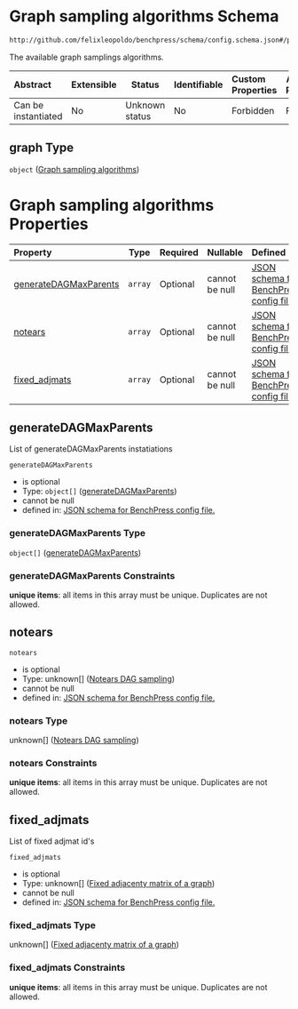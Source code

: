 # Graph sampling algorithms Schema

```txt
http://github.com/felixleopoldo/benchpress/schema/config.schema.json#/properties/resources/properties/graph
```

The available graph samplings algorithms.


| Abstract            | Extensible | Status         | Identifiable | Custom Properties | Additional Properties | Access Restrictions | Defined In                                                                  |
| :------------------ | ---------- | -------------- | ------------ | :---------------- | --------------------- | ------------------- | --------------------------------------------------------------------------- |
| Can be instantiated | No         | Unknown status | No           | Forbidden         | Forbidden             | none                | [config.schema.json\*](../../out/config.schema.json "open original schema") |

## graph Type

`object` ([Graph sampling algorithms](config-properties-resources-properties-graph-sampling-algorithms.md))

# Graph sampling algorithms Properties

| Property                                        | Type    | Required | Nullable       | Defined by                                                                                                                                                                                                                                                                                                                |
| :---------------------------------------------- | ------- | -------- | -------------- | :------------------------------------------------------------------------------------------------------------------------------------------------------------------------------------------------------------------------------------------------------------------------------------------------------------------------ |
| [generateDAGMaxParents](#generateDAGMaxParents) | `array` | Optional | cannot be null | [JSON schema for BenchPress config file.](config-properties-resources-properties-graph-sampling-algorithms-properties-list-of-generatedagmaxparents-instatiations.md "http&#x3A;//github.com/felixleopoldo/benchpress/schema/config.schema.json#/properties/resources/properties/graph/properties/generateDAGMaxParents") |
| [notears](#notears)                             | `array` | Optional | cannot be null | [JSON schema for BenchPress config file.](config-properties-resources-properties-graph-sampling-algorithms-properties-notears-dag-sampling-ids.md "http&#x3A;//github.com/felixleopoldo/benchpress/schema/config.schema.json#/properties/resources/properties/graph/properties/notears")                                  |
| [fixed_adjmats](#fixed_adjmats)                 | `array` | Optional | cannot be null | [JSON schema for BenchPress config file.](config-properties-resources-properties-graph-sampling-algorithms-properties-list-of-fixed-adjmat-ids.md "http&#x3A;//github.com/felixleopoldo/benchpress/schema/config.schema.json#/properties/resources/properties/graph/properties/fixed_adjmats")                            |

## generateDAGMaxParents

List of generateDAGMaxParents instatiations


`generateDAGMaxParents`

-   is optional
-   Type: `object[]` ([generateDAGMaxParents](config-definitions-generatedagmaxparents.md))
-   cannot be null
-   defined in: [JSON schema for BenchPress config file.](config-properties-resources-properties-graph-sampling-algorithms-properties-list-of-generatedagmaxparents-instatiations.md "http&#x3A;//github.com/felixleopoldo/benchpress/schema/config.schema.json#/properties/resources/properties/graph/properties/generateDAGMaxParents")

### generateDAGMaxParents Type

`object[]` ([generateDAGMaxParents](config-definitions-generatedagmaxparents.md))

### generateDAGMaxParents Constraints

**unique items**: all items in this array must be unique. Duplicates are not allowed.

## notears




`notears`

-   is optional
-   Type: unknown\[] ([Notears DAG sampling](config-definitions-notears-dag-sampling.md))
-   cannot be null
-   defined in: [JSON schema for BenchPress config file.](config-properties-resources-properties-graph-sampling-algorithms-properties-notears-dag-sampling-ids.md "http&#x3A;//github.com/felixleopoldo/benchpress/schema/config.schema.json#/properties/resources/properties/graph/properties/notears")

### notears Type

unknown\[] ([Notears DAG sampling](config-definitions-notears-dag-sampling.md))

### notears Constraints

**unique items**: all items in this array must be unique. Duplicates are not allowed.

## fixed_adjmats

List of fixed adjmat id's


`fixed_adjmats`

-   is optional
-   Type: unknown\[] ([Fixed adjacenty matrix of a graph](config-definitions-fixed-adjacenty-matrix-of-a-graph.md))
-   cannot be null
-   defined in: [JSON schema for BenchPress config file.](config-properties-resources-properties-graph-sampling-algorithms-properties-list-of-fixed-adjmat-ids.md "http&#x3A;//github.com/felixleopoldo/benchpress/schema/config.schema.json#/properties/resources/properties/graph/properties/fixed_adjmats")

### fixed_adjmats Type

unknown\[] ([Fixed adjacenty matrix of a graph](config-definitions-fixed-adjacenty-matrix-of-a-graph.md))

### fixed_adjmats Constraints

**unique items**: all items in this array must be unique. Duplicates are not allowed.
